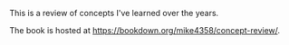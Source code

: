 This is a review of concepts I've learned over the years.

The book is hosted at https://bookdown.org/mike4358/concept-review/.

<!-- 
[![Build Status](https://travis-ci.com/mike4358/bookdown-concept-review.svg?branch=master)](https://travis-ci.com/mike4358/bookdown-concept-review)
-->
